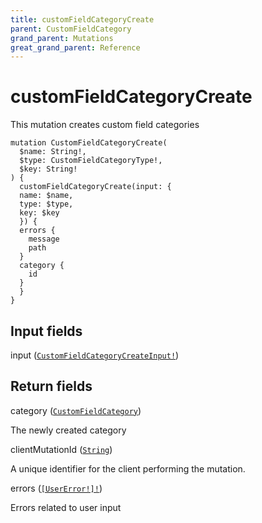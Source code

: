 ```yaml
---
title: customFieldCategoryCreate
parent: CustomFieldCategory
grand_parent: Mutations
great_grand_parent: Reference
---
```


# customFieldCategoryCreate

This mutation creates custom field categories

```
mutation CustomFieldCategoryCreate(
  $name: String!,
  $type: CustomFieldCategoryType!,
  $key: String!
) {
  customFieldCategoryCreate(input: {
  name: $name,
  type: $type,
  key: $key
  }) {
  errors {
    message
    path
  }
  category {
    id
  }
  }
}
```

## Input fields

<div class="field-entry ">
  <span id="input" class="field-name anchored">input (<code><a href="/docs/reference/input_object/custom_field_category/custom_field_category_create_input">CustomFieldCategoryCreateInput!</a></code>)</span>

  <div class="description-wrapper">

  </div>
</div>

## Return fields

<div class="field-entry ">
  <span id="category" class="field-name anchored">category (<code><a href="/docs/reference/object/custom_field_category">CustomFieldCategory</a></code>)</span>

  <div class="description-wrapper">
   <p>The newly created category</p>

  </div>
</div>

<div class="field-entry ">
  <span id="client_mutation_id" class="field-name anchored">clientMutationId (<code><a href="/docs/reference/scalar/string">String</a></code>)</span>

  <div class="description-wrapper">
   <p>A unique identifier for the client performing the mutation.</p>

  </div>
</div>

<div class="field-entry ">
  <span id="errors" class="field-name anchored">errors (<code><a href="/docs/reference/object/user_error">[UserError!]!</a></code>)</span>

  <div class="description-wrapper">
   <p>Errors related to user input</p>

  </div>
</div>

